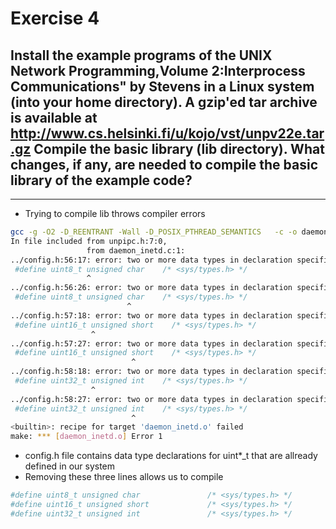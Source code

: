 # Exercise 4

## Install the example programs of the UNIX Network Programming,Volume 2:Interprocess Communications" by Stevens in a Linux system (into your home directory). A gzip'ed tar archive is available at <http://www.cs.helsinki.fi/u/kojo/vst/unpv22e.tar.gz> Compile the basic library (lib directory). What changes, if any, are needed to compile the basic library of the example code?
---
* Trying to compile lib throws compiler errors
```bash
gcc -g -O2 -D_REENTRANT -Wall -D_POSIX_PTHREAD_SEMANTICS   -c -o daemon_inetd.o daemon_inetd.c
In file included from unpipc.h:7:0,
                 from daemon_inetd.c:1:
../config.h:56:17: error: two or more data types in declaration specifiers
 #define uint8_t unsigned char    /* <sys/types.h> */
                 ^
../config.h:56:26: error: two or more data types in declaration specifiers
 #define uint8_t unsigned char    /* <sys/types.h> */
                          ^
../config.h:57:18: error: two or more data types in declaration specifiers
 #define uint16_t unsigned short    /* <sys/types.h> */
                  ^
../config.h:57:27: error: two or more data types in declaration specifiers
 #define uint16_t unsigned short    /* <sys/types.h> */
                           ^
../config.h:58:18: error: two or more data types in declaration specifiers
 #define uint32_t unsigned int    /* <sys/types.h> */
                  ^
../config.h:58:27: error: two or more data types in declaration specifiers
 #define uint32_t unsigned int    /* <sys/types.h> */
                           ^
<builtin>: recipe for target 'daemon_inetd.o' failed
make: *** [daemon_inetd.o] Error 1
```

* config.h file contains data type declarations for uint*_t that are allready defined in our system
* Removing these three lines allows us to compile

```makefile
#define	uint8_t unsigned char				/* <sys/types.h> */
#define	uint16_t unsigned short				/* <sys/types.h> */
#define	uint32_t unsigned int				/* <sys/types.h> */
```


